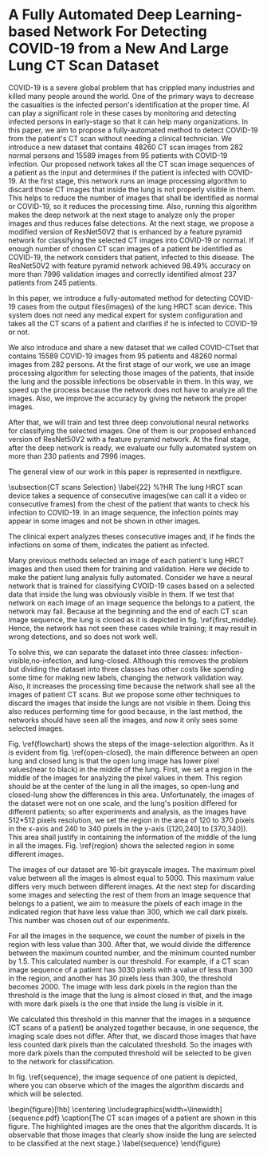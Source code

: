 # A Fully Automated Deep Learning-based Network For Detecting COVID-19 from a New And Large Lung CT Scan Dataset

COVID-19 is a severe global problem that has crippled many industries and killed many people around the world. One of the primary ways to decrease the casualties is the infected person's identification at the proper time. AI can play a significant role in these cases by monitoring and detecting infected persons in early-stage so that it can help many organizations.
 In this paper, we aim to propose a fully-automated method to detect COVID-19 from the patient's CT scan without needing a clinical technician.
We introduce a new dataset that contains 48260 CT scan images from 282 normal persons and 15589 images from 95 patients with COVID-19 infection. Our proposed network takes all the CT scan image sequences of a patient as the input and determines if the patient is infected with COVID-19. At the first stage, this network runs an image processing algorithm to discard those CT images that inside the lung is not properly visible in them. This helps to reduce the number of images that shall be identified as normal or COVID-19, so it reduces the processing time. Also, running this algorithm makes the deep network at the next stage to analyze only the proper images and thus reduces false detections. At the next stage, we propose a modified version of ResNet50V2 that is enhanced by a feature pyramid network for classifying the selected CT images into COVID-19 or normal. If enough number of chosen CT scan images of a patient be identified as COVID-19, the network considers that patient, infected to this disease. The ResNet50V2 with feature pyramid network achieved 98.49% accuracy on more than 7996 validation images and correctly identified almost 237 patients from 245 patients.



In this paper, we introduce a fully-automated method for detecting COVID-19 cases from the output files(images) of the lung HRCT scan device. This system does not need any medical expert for system configuration and takes all the CT scans of a patient and clarifies if he is infected to COVID-19 or not.

We also introduce and share a new dataset that we called COVID-CTset that contains 15589 COVID-19 images from 95 patients and 48260 normal images from 282 persons. At the first stage of our work, we use an image processing algorithm for selecting those images of the patients, that inside the lung and the possible infections be observable in them. In this way, we speed up the process because the network does not have to analyze all the images. Also, we improve the accuracy by giving the network the proper images.

 After that, we will train and test three deep convolutional neural networks for classifying the selected images. One of them is our proposed enhanced version of ResNet50V2 with a feature pyramid network. At the final stage, after the deep network is ready, we evaluate our fully automated system on more than 230 patients and 7996 images. 
 
The general view of our work in this paper is represented in nextfigure.





 
  \subsection{CT scans Selection}
\label{22}
%?HR
The lung HRCT scan device takes a sequence of consecutive images(we can call it a video or consecutive frames) from the chest of the patient that wants to check his infection to COVID-19. In an image sequence, the infection points may appear in some images and not be shown in other images. 

The clinical expert analyzes theses consecutive images and, if he finds the infections on some of them, indicates the patient as infected. 

Many previous methods selected an image of each patient's lung HRCT images and then used them for training and validation. Here we decide to make the patient lung analysis fully automated. Consider we have a neural network that is trained for classifying CVOID-19 cases based on a selected data that inside the lung was obviously visible in them. If we test that network on each image of an image sequence the belongs to a patient, the network may fail. Because at the beginning and the end of each CT scan image sequence, the lung is closed as it is depicted in fig. \ref{first_middle}. Hence, the network has not seen these cases while training; it may result in wrong detections, and so does not work well. 

To solve this, we can separate the dataset into three classes: infection-visible,no-infection, and lung-closed. Although this removes the problem but dividing the dataset into three classes has other costs like spending some time for making new labels, changing the network validation way. Also, it increases the processing time because the network shall see all the images of patient CT scans. But we propose some other techniques to discard the images that inside the lungs are not visible in them. Doing this also reduces performing time for good because, in the last method, the networks should have seen all the images, and now it only sees some selected images.

Fig. \ref{flowchart} shows the steps of the image-selection algorithm. As it is evident from fig. \ref{open-closed}, the main difference between an open lung and closed lung is that the open lung image has lower pixel values(near to black) in the middle of the lung. First, we set a region in the middle of the images for analyzing the pixel values in them. This region should be at the center of the lung in all the images, so open-lung and closed-lung show the differences in this area. Unfortunately, the images of the dataset were not on one scale, and the lung's position differed for different patients; so after experiments and analysis, as the images have 512*512 pixels resolution, we set the region in the area of 120 to 370 pixels in the x-axis and 240 to 340 pixels in the y-axis ([120,240] to [370,340]). This area shall justify in containing the information of the middle of the lung in all the images. Fig. \ref{region} shows the selected region in some different images.


The images of our dataset are 16-bit grayscale images. The maximum pixel value between all the images is almost equal to 5000. This maximum value differs very much between different images. At the next step for discarding some images and selecting the rest of them from an image sequence that belongs to a patient, we aim to measure the pixels of each image in the indicated region that have less value than 300, which we call dark pixels. This number was chosen out of our experiments.

 For all the images in the sequence, we count the number of pixels in the region with less value than 300. After that, we would divide the difference between the maximum counted number, and the minimum counted number by 1.5. This calculated number is our threshold. For example, if a CT scan image sequence of a patient has 3030 pixels with a value of less than 300 in the region, and another has 30 pixels less than 300, the threshold becomes 2000. The image with less dark pixels in the region than the threshold is the image that the lung is almost closed in that, and the image with more dark pixels is the one that inside the lung is visible in it. 


We calculated this threshold in this manner that the images in a sequence (CT scans of a patient) be analyzed together because, in one sequence, the imaging scale does not differ. After that, we discard those images that have less counted dark pixels than the calculated threshold. So the images with more dark pixels than the computed threshold will be selected to be given to the network for classification.

In fig. \ref{sequence}, the image sequence of one patient is depicted, where you can observe which of the images the algorithm discards and which will be selected.

\begin{figure}[!hb]
\centering
\includegraphics[width=\linewidth]{sequence.pdf}
\caption{The CT scan images of a patient are shown in this figure. The highlighted images are the ones that the algorithm discards. It is observable that those images that clearly show inside the lung are selected to be classified at the next stage.}
\label{sequence}
\end{figure}
